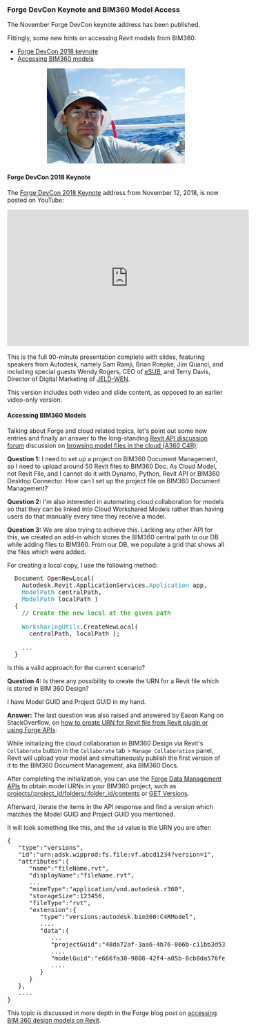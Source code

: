 <head>
<meta http-equiv="Content-Type" content="text/html; charset=utf-8">
<link rel="stylesheet" type="text/css" href="bc.css">
<script src="https://cdn.rawgit.com/google/code-prettify/master/loader/run_prettify.js" type="text/javascript"></script>
</head>

<!---


#ForgeDevCon DevCon Keynote and BIM360 model access in the #RevitAPI @AutodeskForge @AutodeskRevit #bim #DynamoBim 

The November Forge DevCon keynote address has been published.
Fittingly, some new hints on accessing Revit models from BIM360
&ndash; Forge DevCon 2018 keynote
&ndash; Accessing BIM360 models...

-->

### Forge DevCon Keynote and BIM360 Model Access

The November Forge DevCon keynote address has been published.

Fittingly, some new hints on accessing Revit models from BIM360:

- [Forge DevCon 2018 keynote](#2) 
- [Accessing BIM360 models](#3) 

<center>
<img src="img/jim_quanci_pacific_cup.jpg" alt="Jim Quanci" width="320">
</center>

#### <a name="2"></a> Forge DevCon 2018 Keynote

The [Forge DevCon 2018 Keynote](https://youtu.be/lNlG00ZVUyI) address from November 12, 2018, is now posted on YouTube:

<center>
<iframe width="560" height="315" src="https://www.youtube.com/embed/lNlG00ZVUyI" frameborder="0" allow="accelerometer; autoplay; encrypted-media; gyroscope; picture-in-picture" allowfullscreen></iframe>
</center>

This is the full 90-minute presentation complete with slides, featuring speakers from Autodesk, namely Sam Ramji, Brian Roepke, Jim Quanci, and including special guests
Wendy Rogers, CEO of [eSUB](https://esub.com), and
Terry Davis, Director of Digital Marketing of [JELD-WEN](http://www.jeld-wen.com).

This version includes both video and slide content, as opposed to an earlier video-only version.


#### <a name="3"></a> Accessing BIM360 Models

Talking about Forge and cloud related topics, let's point out some new entries and finally an answer to 
the long-standing [Revit API discussion forum](http://forums.autodesk.com/t5/revit-api-forum/bd-p/160) discussion 
on [browsing model files in the cloud (A360 C4R)](https://forums.autodesk.com/t5/revit-api-forum/browsing-model-files-in-the-cloud-a360-c4r/m-p/8432797):

**Question 1:** I need to set up a project on BIM360 Document Management, so I need to upload around 50 Revit files to BIM360 Doc. As Cloud Model, not Revit File, and I cannot do it with Dynamo, Python, Revit API or BIM360 Desktop Connector. How can I set up the project file on BIM360 Document Management? 

**Question 2:** I'm also interested in automating cloud collaboration for models so that they can be linked into Cloud Workshared Models rather than having users do that manually every time they receive a model. 

**Question 3:** We are also trying to achieve this. Lacking any other API for this, we created an add-in which stores the BIM360 central path to our DB while adding files to BIM360. From our DB, we populate a grid that shows all the files which were added.

For creating a local copy, I use the following method:

<pre class="code">
  Document</span>&nbsp;OpenNewLocal(
&nbsp;&nbsp;&nbsp;&nbsp;Autodesk.Revit.ApplicationServices.<span style="color:#2b91af;">Application</span>&nbsp;app,
&nbsp;&nbsp;&nbsp;&nbsp;<span style="color:#2b91af;">ModelPath</span>&nbsp;centralPath,
&nbsp;&nbsp;&nbsp;&nbsp;<span style="color:#2b91af;">ModelPath</span>&nbsp;localPath&nbsp;)
&nbsp;&nbsp;{
&nbsp;&nbsp;&nbsp;&nbsp;<span style="color:green;">//&nbsp;Create&nbsp;the&nbsp;new&nbsp;local&nbsp;at&nbsp;the&nbsp;given&nbsp;path</span>
 
&nbsp;&nbsp;&nbsp;&nbsp;<span style="color:#2b91af;">WorksharingUtils</span>.CreateNewLocal(&nbsp;
&nbsp;&nbsp;&nbsp;&nbsp;&nbsp;&nbsp;centralPath,&nbsp;localPath&nbsp;);
 
&nbsp;&nbsp;&nbsp;&nbsp;...
&nbsp;&nbsp;}
</pre>

Is this a valid approach for the current scenario?

**Question 4:** Is there any possibility to create the URN for a Revit file which is stored in BIM 360 Design? 

I have Model GUID and Project GUID in my hand.

**Answer:** The last question was also raised and answered by Eason Kang on StackOverflow, 
on [how to create URN for Revit file from Revit plugin or using Forge APIs](https://stackoverflow.com/questions/53538382/how-to-create-urn-for-revit-file-from-revit-plugin-or-using-forge-apis):

While initializing the cloud collaboration in BIM360 Design via Revit's `Collaborate` button in the `Collaborate` tab &gt; `Manage Collaboration` panel, Revit will upload your model and simultaneously publish the first version of it to the BIM360 Document Management, aka BIM360 Docs.

After completing the initialization, you can use
the [Forge](https://autodesk-forge.github.io)
[Data Management APIs](https://forge.autodesk.com/en/docs/data/v2/developers_guide/overview) to
obtain model URNs in your BIM360 project, such
as [projects/:project_id/folders/:folder_id/contents](https://forge.autodesk.com/en/docs/data/v2/reference/http/projects-project_id-folders-folder_id-contents-GET)
or [GET Versions](https://developer.autodesk.com/en/docs/data/v2/reference/http/projects-project_id-items-item_id-versions-GET/?_ga=2.69623760.1996415122.1543328615-671758876.1517749558).

Afterward, iterate the items in the API response and find a version which matches the Model GUID and Project GUID you mentioned.

It will look something like this, and the `id` value is the URN you are after:

<pre class="code">
{  
   "type":"versions",
   "id":"urn:adsk.wipprod:fs.file:vf.abcd1234?version=1",
   "attributes":{  
      "name":"fileName.rvt",
      "displayName":"fileName.rvt",
      ...
      "mimeType":"application/vnd.autodesk.r360",
      "storageSize":123456,
      "fileType":"rvt",
      "extension":{  
         "type":"versions:autodesk.bim360:C4RModel",
         ....
         "data":{  
            ...
            "projectGuid":"48da72af-3aa6-4b76-866b-c11bb3d53883",
            ....
            "modelGuid":"e666fa30-9808-42f4-a05b-8cb8da576fe9",
            ....
         }
      }
   },
   ....
}
</pre>

This topic is discussed in more depth in the Forge blog post
on [accessing BIM 360 design models on Revit](https://forge.autodesk.com/blog/accessing-bim-360-design-models-revit).

